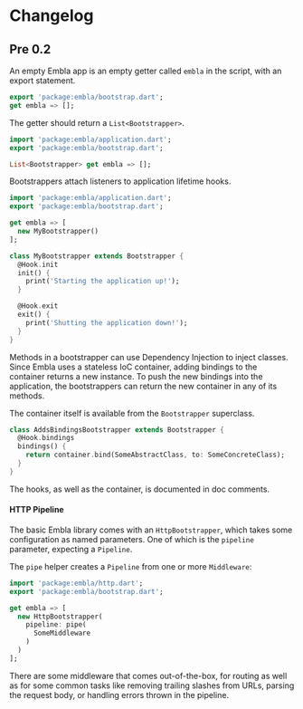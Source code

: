 # Changelog

## Pre 0.2
An empty Embla app is an empty getter called `embla` in the script, with an export statement.

```dart
export 'package:embla/bootstrap.dart';
get embla => [];
```

The getter should return a `List<Bootstrapper>`.

```dart
import 'package:embla/application.dart';
export 'package:embla/bootstrap.dart';

List<Bootstrapper> get embla => [];
```

Bootstrappers attach listeners to application lifetime hooks.

```dart
import 'package:embla/application.dart';
export 'package:embla/bootstrap.dart';

get embla => [
  new MyBootstrapper()
];

class MyBootstrapper extends Bootstrapper {
  @Hook.init
  init() {
    print('Starting the application up!');
  }

  @Hook.exit
  exit() {
    print('Shutting the application down!');
  }
}
```

Methods in a bootstrapper can use Dependency Injection to inject classes. Since Embla uses a stateless
IoC container, adding bindings to the container returns a new instance. To push the new bindings into
the application, the bootstrappers can return the new container in any of its methods.

The container itself is available from the `Bootstrapper` superclass.

```dart
class AddsBindingsBootstrapper extends Bootstrapper {
  @Hook.bindings
  bindings() {
    return container.bind(SomeAbstractClass, to: SomeConcreteClass);
  }
}
```

The hooks, as well as the container, is documented in doc comments.

#### HTTP Pipeline
The basic Embla library comes with an `HttpBootstrapper`, which takes some configuration as named
parameters. One of which is the `pipeline` parameter, expecting a `Pipeline`.

The `pipe` helper creates a `Pipeline` from one or more `Middleware`:

```dart
import 'package:embla/http.dart';
export 'package:embla/bootstrap.dart';

get embla => [
  new HttpBootstrapper(
    pipeline: pipe(
      SomeMiddleware
    )
  )
];
```

There are some middleware that comes out-of-the-box, for routing as well as for some common tasks like
removing trailing slashes from URLs, parsing the request body, or handling errors thrown in the pipeline.

